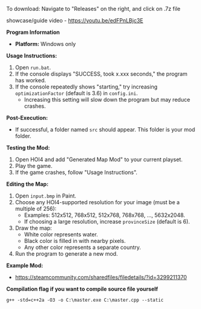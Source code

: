 To download: Navigate to "Releases" on the right, and click on .7z file

showcase/guide video - https://youtu.be/edFPnLBjc3E

**Program Information**

- **Platform:** Windows only

**Usage Instructions:**

1. Open `run.bat`.
2. If the console displays "SUCCESS, took x.xxx seconds," the program has worked.
3. If the console repeatedly shows "starting," try increasing `optimizationFactor` (default is 3.6) in `config.ini`. 
   - Increasing this setting will slow down the program but may reduce crashes.

**Post-Execution:**

- If successful, a folder named `src` should appear. This folder is your mod folder.

**Testing the Mod:**

1. Open HOI4 and add "Generated Map Mod" to your current playset.
2. Play the game.
3. If the game crashes, follow "Usage Instructions".

**Editing the Map:**

1. Open `input.bmp` in Paint.
2. Choose any HOI4-supported resolution for your image (must be a multiple of 256):
   - Examples: 512x512, 768x512, 512x768, 768x768, ..., 5632x2048.
   - If choosing a large resolution, increase `provinceSize` (default is 6).
3. Draw the map:
   - White color represents water.
   - Black color is filled in with nearby pixels.
   - Any other color represents a separate country.
4. Run the program to generate a new mod.

**Example Mod:**

- https://steamcommunity.com/sharedfiles/filedetails/?id=3299211370

**Compilation flag if you want to compile source file yourself**

`g++ -std=c++2a -O3 -o C:\master.exe C:\master.cpp --static`
